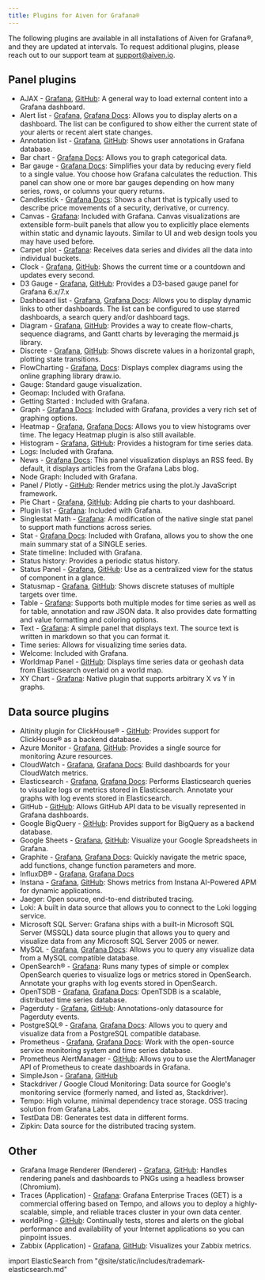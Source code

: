 ```yaml
---
title: Plugins for Aiven for Grafana®
---
```


The following plugins are available in all installations of Aiven for
Grafana®, and they are updated at intervals. To request additional
plugins, please reach out to our support team at [support@aiven.io](mailto:support@aiven.io).

## Panel plugins

-   AJAX -
    [Grafana](https://grafana.com/grafana/plugins/ryantxu-ajax-panel/),
    [GitHub](https://github.com/ryantxu/ajax-panel): A general way to
    load external content into a Grafana dashboard.
-   Alert list -
    [Grafana](https://grafana.com/grafana/plugins/alertlist/), [Grafana
    Docs](https://grafana.com/docs/grafana/v7.5/panels/visualizations/alert-list-panel/):
    Allows you to display alerts on a dashboard. The list can be
    configured to show either the current state of your alerts or recent
    alert state changes.
-   Annotation list -
    [Grafana](https://grafana.com/grafana/plugins/ryantxu-annolist-panel/),
    [GitHub](https://github.com/grafana/grafana/tree/main/public/app/plugins/panel/annolist):
    Shows user annotations in Grafana database.
-   Bar chart - [Grafana
    Docs](https://grafana.com/docs/grafana/latest/visualizations/bar-chart/):
    Allows you to graph categorical data.
-   Bar gauge - [Grafana
    Docs](https://grafana.com/docs/grafana/latest/visualizations/bar-gauge-panel/):
    Simplifies your data by reducing every field to a single value. You
    choose how Grafana calculates the reduction. This panel can show one
    or more bar gauges depending on how many series, rows, or columns
    your query returns.
-   Candlestick - [Grafana
    Docs](https://grafana.com/docs/grafana/latest/visualizations/candlestick/):
    Shows a chart that is typically used to describe price movements of
    a security, derivative, or currency.
-   Canvas - [Grafana](https://grafana.com/grafana/plugins/canvas/):
    Included with Grafana. Canvas visualizations are extensible
    form-built panels that allow you to explicitly place elements within
    static and dynamic layouts. Similar to UI and web design tools you
    may have used before.
-   Carpet plot -
    [Grafana](https://grafana.com/grafana/plugins/petrslavotinek-carpetplot-panel/):
    Receives data series and divides all the data into individual
    buckets.
-   Clock -
    [Grafana](https://grafana.com/grafana/plugins/grafana-clock-panel/),
    [GitHub](https://github.com/grafana/clock-panel): Shows the current
    time or a countdown and updates every second.
-   D3 Gauge -
    [Grafana](https://grafana.com/grafana/plugins/briangann-gauge-panel/),
    [GitHub](https://github.com/briangann/grafana-gauge-panel): Provides
    a D3-based gauge panel for Grafana 6.x/7.x
-   Dashboard list -
    [Grafana](https://grafana.com/grafana/plugins/dashlist/), [Grafana
    Docs](https://docs.grafana.org/reference/dashlist/): Allows you to
    display dynamic links to other dashboards. The list can be
    configured to use starred dashboards, a search query and/or
    dashboard tags.
-   Diagram -
    [Grafana](https://grafana.com/grafana/plugins/jdbranham-diagram-panel/),
    [GitHub](https://github.com/jdbranham/grafana-diagram): Provides a
    way to create flow-charts, sequence diagrams, and Gantt charts by
    leveraging the mermaid.js library.
-   Discrete -
    [Grafana](https://grafana.com/grafana/plugins/natel-discrete-panel/),
    [GitHub](https://github.com/NatelEnergy/grafana-discrete-panel):
    Shows discrete values in a horizontal graph, plotting state
    transitions.
-   FlowCharting -
    [Grafana](https://grafana.com/grafana/plugins/agenty-flowcharting-panel/),
    [Docs](https://algenty.github.io/flowcharting-repository/): Displays
    complex diagrams using the online graphing library draw.io.
-   Gauge: Standard gauge visualization.
-   Geomap: Included with Grafana.
-   Getting Started : Included with Grafana.
-   Graph - [Grafana
    Docs](https://grafana.com/docs/grafana/next/panels-visualizations/visualizations//):
    Included with Grafana, provides a very rich set of graphing options.
-   Heatmap -
    [Grafana](https://grafana.com/grafana/plugins/heatmap-new/),
    [Grafana Docs](https://docs.grafana.org/features/panels/heatmap/):
    Allows you to view histograms over time. The legacy Heatmap plugin
    is also still available.
-   Histogram -
    [Grafana](https://grafana.com/grafana/plugins/mtanda-histogram-panel/),
    [GitHub](https://github.com/mtanda/grafana-histogram-panel):
    Provides a histogram for time series data.
-   Logs: Included with Grafana.
-   News - [Grafana
    Docs](https://grafana.com/docs/grafana/latest/visualizations/news-panel/):
    This panel visualization displays an RSS feed. By default, it
    displays articles from the Grafana Labs blog.
-   Node Graph: Included with Grafana.
-   Panel / Plotly -
    [GitHub](https://github.com/NatelEnergy/grafana-plotly-panel):
    Render metrics using the plot.ly JavaScript framework.
-   Pie Chart -
    [Grafana](https://grafana.com/grafana/plugins/grafana-piechart-panel/),
    [GitHub](https://github.com/grafana/piechart-panel): Adding pie
    charts to your dashboard.
-   Plugin list -
    [Grafana](https://grafana.com/grafana/plugins/pluginlist/): Included
    with Grafana.
-   Singlestat Math -
    [Grafana](https://grafana.com/grafana/plugins/blackmirror1-singlestat-math-panel/):
    A modification of the native single stat panel to support math
    functions across series.
-   Stat - [Grafana
    Docs](https://docs.grafana.org/reference/singlestat/): Included with
    Grafana, allows you to show the one main summary stat of a SINGLE
    series.
-   State timeline: Included with Grafana.
-   Status history: Provides a periodic status history.
-   Status Panel -
    [Grafana](https://grafana.com/grafana/plugins/vonage-status-panel/),
    [GitHub](https://github.com/Vonage/Grafana_Status_panel): Use as a
    centralized view for the status of component in a glance.
-   Statusmap -
    [Grafana](https://grafana.com/grafana/plugins/flant-statusmap-panel/),
    [GitHub](https://github.com/flant/grafana-statusmap): Shows discrete
    statuses of multiple targets over time.
-   Table - [Grafana](https://grafana.com/grafana/plugins/table/):
    Supports both multiple modes for time series as well as for table,
    annotation and raw JSON data. It also provides date formatting and
    value formatting and coloring options.
-   Text - [Grafana](https://grafana.com/grafana/plugins/text/): A
    simple panel that displays text. The source text is written in
    markdown so that you can format it.
-   Time series: Allows for visualizing time series data.
-   Welcome: Included with Grafana.
-   Worldmap Panel -
    [GitHub](https://github.com/grafana/worldmap-panel): Displays time
    series data or geohash data from Elasticsearch overlaid on a world
    map.
-   XY Chart - [Grafana](https://grafana.com/grafana/plugins/text/):
    Native plugin that supports arbitrary X vs Y in graphs.

## Data source plugins

-   Altinity plugin for ClickHouse® -
    [GitHub](https://github.com/Altinity/clickhouse-grafana): Provides
    support for ClickHouse® as a backend database.
-   Azure Monitor -
    [Grafana](https://grafana.com/grafana/plugins/grafana-azure-monitor-datasource/),
    [GitHub](https://github.com/grafana/azure-monitor-datasource):
    Provides a single source for monitoring Azure resources.
-   CloudWatch -
    [Grafana](https://grafana.com/grafana/plugins/cloudwatch/), [Grafana
    Docs](https://docs.grafana.org/datasources/cloudwatch/): Build
    dashboards for your CloudWatch metrics.
-   Elasticsearch -
    [Grafana](https://grafana.com/grafana/plugins/elasticsearch/),
    [Grafana Docs](https://docs.grafana.org/datasources/elasticsearch/):
    Performs Elasticsearch queries to visualize logs or metrics stored
    in Elasticsearch. Annotate your graphs with log events stored in
    Elasticsearch.
-   GitHub - [GitHub](https://github.com/grafana/github-datasource):
    Allows GitHub API data to be visually represented in Grafana
    dashboards.
-   Google BigQuery -
    [GitHub](https://github.com/doitintl/bigquery-grafana): Provides
    support for BigQuery as a backend database.
-   Google Sheets -
    [Grafana](https://grafana.com/grafana/plugins/grafana-googlesheets-datasource/),
    [GitHub](https://github.com/grafana/google-sheets-datasource):
    Visualize your Google Spreadsheets in Grafana.
-   Graphite - [Grafana](https://grafana.com/grafana/plugins/graphite/),
    [Grafana Docs](https://docs.grafana.org/datasources/graphite/):
    Quickly navigate the metric space, add functions, change function
    parameters and more.
-   InfluxDB® -
    [Grafana](https://grafana.com/grafana/plugins/influxdb/), [Grafana
    Docs](https://docs.grafana.org/datasources/influxdb/)
-   Instana -
    [Grafana](https://grafana.com/grafana/plugins/instana-datasource/),
    [GitHub](https://github.com/instana/instana-grafana-datasource):
    Shows metrics from Instana AI-Powered APM for dynamic applications.
-   Jaeger: Open source, end-to-end distributed tracing.
-   Loki: A built in data source that allows you to connect to the Loki
    logging service.
-   Microsoft SQL Server: Grafana ships with a built-in Microsoft SQL
    Server (MSSQL) data source plugin that allows you to query and
    visualize data from any Microsoft SQL Server 2005 or newer.
-   MySQL - [Grafana](https://grafana.com/grafana/plugins/mysql/),
    [Grafana
    Docs](https://docs.grafana.org/features/datasources/mysql/): Allows
    you to query any visualize data from a MySQL compatible database.
-   OpenSearch® -
    [Grafana](https://grafana.com/grafana/plugins/grafana-opensearch-datasource/):
    Runs many types of simple or complex OpenSearch queries to visualize
    logs or metrics stored in OpenSearch. Annotate your graphs with log
    events stored in OpenSearch.
-   OpenTSDB - [Grafana](https://grafana.com/grafana/plugins/opentsdb/),
    [Grafana Docs](https://docs.grafana.org/datasources/opentsdb/):
    OpenTSDB is a scalable, distributed time series database.
-   Pagerduty -
    [Grafana](https://grafana.com/grafana/plugins/xginn8-pagerduty-datasource/),
    [GitHub](https://github.com/xginn8/grafana-pagerduty):
    Annotations-only datasource for Pagerduty events.
-   PostgreSQL® -
    [Grafana](https://grafana.com/grafana/plugins/postgres/), [Grafana
    Docs](https://docs.grafana.org/features/datasources/postgres/):
    Allows you to query and visualize data from a PostgreSQL compatible
    database.
-   Prometheus -
    [Grafana](https://grafana.com/grafana/plugins/prometheus/), [Grafana
    Docs](https://docs.grafana.org/datasources/prometheus/): Work with
    the open-source service monitoring system and time series database.
-   Prometheus AlertManager -
    [GitHub](https://github.com/camptocamp/grafana-prometheus-alertmanager-datasource):
    Allows you to use the AlertManager API of Prometheus to create
    dashboards in Grafana.
-   SimpleJson -
    [Grafana](https://grafana.com/grafana/plugins/grafana-simple-json-datasource/),
    [GitHub](https://github.com/grafana/simple-json-datasource)
-   Stackdriver / Google Cloud Monitoring: Data source for Google's
    monitoring service (formerly named, and listed as, Stackdriver).
-   Tempo: High volume, minimal dependency trace storage. OSS tracing
    solution from Grafana Labs.
-   TestData DB: Generates test data in different forms.
-   Zipkin: Data source for the distributed tracing system.

## Other

-   Grafana Image Renderer (Renderer) -
    [Grafana](https://grafana.com/grafana/plugins/grafana-image-renderer/),
    [GitHub](https://github.com/grafana/grafana-image-renderer): Handles
    rendering panels and dashboards to PNGs using a headless browser
    (Chromium).
-   Traces (Application) -
    [Grafana](https://grafana.com/grafana/plugins/grafana-enterprise-traces-app/):
    Grafana Enterprise Traces (GET) is a commercial offering based on
    Tempo, and allows you to deploy a highly-scalable, simple, and
    reliable traces cluster in your own data center.
-   worldPing - [GitHub](https://github.com/raintank/worldping-app):
    Continually tests, stores and alerts on the global performance and
    availability of your Internet applications so you can pinpoint
    issues.
-   Zabbix (Application) -
    [Grafana](https://grafana.com/grafana/plugins/alexanderzobnin-zabbix-app/),
    [GitHub](https://github.com/alexanderzobnin/grafana-zabbix):
    Visualizes your Zabbix metrics.

import ElasticSearch from "@site/static/includes/trademark-elasticsearch.md"

<ElasticSearch/>
